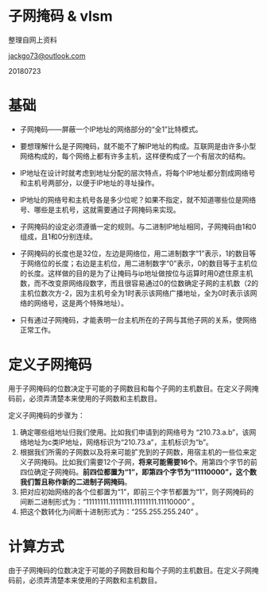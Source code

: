 # 子网掩码 & vlsm

整理自网上资料

jackgo73@outlook.com

20180723



# 基础

- 子网掩码——屏蔽一个IP地址的网络部分的“全1”比特模式。


- 要想理解什么是子网掩码，就不能不了解IP地址的构成。互联网是由许多小型网络构成的，每个网络上都有许多主机，这样便构成了一个有层次的结构。
- IP地址在设计时就考虑到地址分配的层次特点，将每个IP地址都分割成网络号和主机号两部分，以便于IP地址的寻址操作。
- IP地址的网络号和主机号各是多少位呢？如果不指定，就不知道哪些位是网络号、哪些是主机号，这就需要通过子网掩码来实现。
- 子网掩码的设定必须遵循一定的规则。与二进制IP地址相同，子网掩码由1和0组成，且1和0分别连续。
- 子网掩码的长度也是32位，左边是网络位，用二进制数字“1”表示，1的数目等于网络位的长度；右边是主机位，用二进制数字“0”表示，0的数目等于主机位的长度。这样做的目的是为了让掩码与ip地址做按位与运算时用0遮住原主机数，而不改变原网络段数字，而且很容易通过0的位数确定子网的主机数（2的主机位数次方-2，因为主机号全为1时表示该网络广播地址，全为0时表示该网络的网络号，这是两个特殊地址）。
- 只有通过子网掩码，才能表明一台主机所在的子网与其他子网的关系，使网络正常工作。

# 定义子网掩码

用于子网掩码的位数决定于可能的子网数目和每个子网的主机数目。在定义子网掩码前，必须弄清楚本来使用的子网数和主机数目。

定义子网掩码的步骤为：

1. 确定哪些组地址归我们使用。比如我们申请到的网络号为 “210.73.a.b”，该网络地址为c类IP地址，网络标识为“210.73.a”，主机标识为“b”。
2. 根据我们所需的子网数以及将来可能扩充到的子网数，用宿主机的一些位来定义子网掩码。比如我们需要12个子网，**将来可能需要16个**。用第四个字节的前四位确定子网掩码。**前四位都置为“1”，即第四个字节为“11110000”，这个数我们暂且称作新的二进制子网掩码**。
3. 把对应初始网络的各个位都置为“1”，即前三个字节都置为“1”，则子网掩码的间断二进制形式为：“11111111.11111111.11111111.11110000” 。
4. 把这个数转化为间断十进制形式为：“255.255.255.240” 。

# 计算方式

由于子网掩码的位数决定于可能的子网数目和每个子网的主机数目。在定义子网掩码前，必须弄清楚本来使用的子网数和主机数目。

